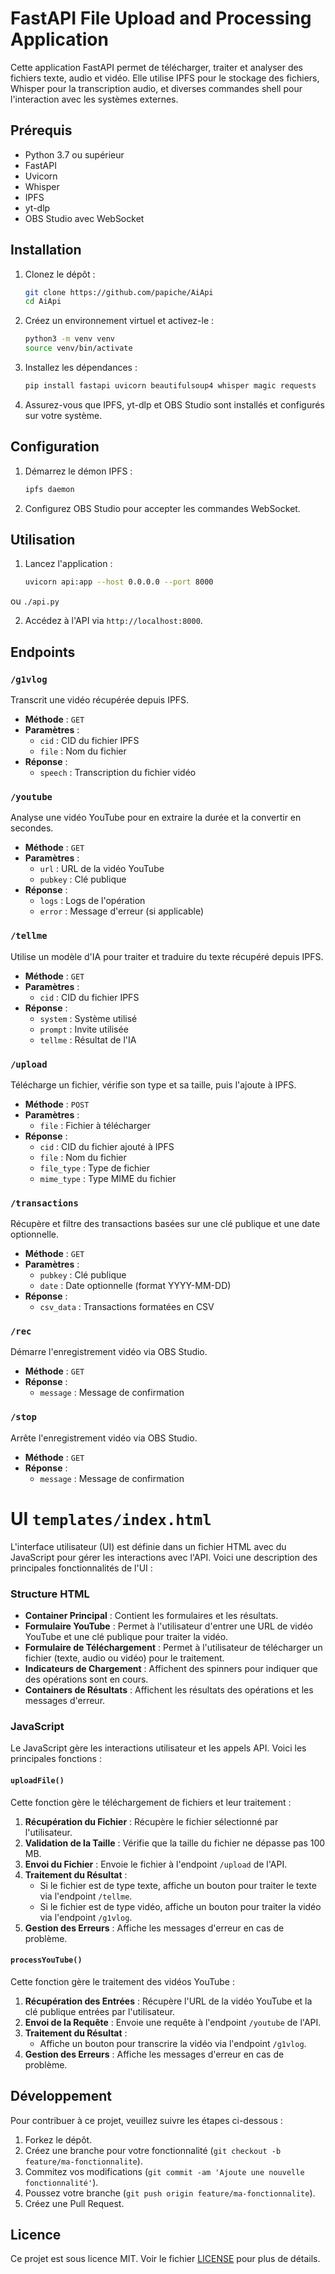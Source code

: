 # FastAPI File Upload and Processing Application

Cette application FastAPI permet de télécharger, traiter et analyser des fichiers texte,
audio et vidéo. Elle utilise IPFS pour le stockage des fichiers,
Whisper pour la transcription audio, et diverses commandes shell pour
l'interaction avec les systèmes externes.

## Prérequis

- Python 3.7 ou supérieur
- FastAPI
- Uvicorn
- Whisper
- IPFS
- yt-dlp
- OBS Studio avec WebSocket

## Installation

1. Clonez le dépôt :

    ```bash
    git clone https://github.com/papiche/AiApi
    cd AiApi
    ```

2. Créez un environnement virtuel et activez-le :

    ```bash
    python3 -m venv venv
    source venv/bin/activate
    ```

3. Installez les dépendances :

    ```bash
    pip install fastapi uvicorn beautifulsoup4 whisper magic requests
    ```

4. Assurez-vous que IPFS, yt-dlp et OBS Studio sont installés et configurés sur votre système.

## Configuration

1. Démarrez le démon IPFS :

    ```bash
    ipfs daemon
    ```

2. Configurez OBS Studio pour accepter les commandes WebSocket.

## Utilisation

1. Lancez l'application :
    ```bash
    uvicorn api:app --host 0.0.0.0 --port 8000
    ```
ou `./api.py`


2. Accédez à l'API via `http://localhost:8000`.

## Endpoints

### `/g1vlog`
Transcrit une vidéo récupérée depuis IPFS.

- **Méthode** : `GET`
- **Paramètres** :
  - `cid` : CID du fichier IPFS
  - `file` : Nom du fichier
- **Réponse** :
  - `speech` : Transcription du fichier vidéo

### `/youtube`
Analyse une vidéo YouTube pour en extraire la durée et la convertir en secondes.

- **Méthode** : `GET`
- **Paramètres** :
  - `url` : URL de la vidéo YouTube
  - `pubkey` : Clé publique
- **Réponse** :
  - `logs` : Logs de l'opération
  - `error` : Message d'erreur (si applicable)

### `/tellme`
Utilise un modèle d'IA pour traiter et traduire du texte récupéré depuis IPFS.

- **Méthode** : `GET`
- **Paramètres** :
  - `cid` : CID du fichier IPFS
- **Réponse** :
  - `system` : Système utilisé
  - `prompt` : Invite utilisée
  - `tellme` : Résultat de l'IA

### `/upload`
Télécharge un fichier, vérifie son type et sa taille, puis l'ajoute à IPFS.

- **Méthode** : `POST`
- **Paramètres** :
  - `file` : Fichier à télécharger
- **Réponse** :
  - `cid` : CID du fichier ajouté à IPFS
  - `file` : Nom du fichier
  - `file_type` : Type de fichier
  - `mime_type` : Type MIME du fichier

### `/transactions`
Récupère et filtre des transactions basées sur une clé publique et une date optionnelle.

- **Méthode** : `GET`
- **Paramètres** :
  - `pubkey` : Clé publique
  - `date` : Date optionnelle (format YYYY-MM-DD)
- **Réponse** :
  - `csv_data` : Transactions formatées en CSV

### `/rec`
Démarre l'enregistrement vidéo via OBS Studio.

- **Méthode** : `GET`
- **Réponse** :
  - `message` : Message de confirmation

### `/stop`
Arrête l'enregistrement vidéo via OBS Studio.

- **Méthode** : `GET`
- **Réponse** :
  - `message` : Message de confirmation


# UI `templates/index.html`


L'interface utilisateur (UI) est définie dans un fichier HTML avec du JavaScript pour gérer les interactions avec l'API. Voici une description des principales fonctionnalités de l'UI :

### Structure HTML

- **Container Principal** : Contient les formulaires et les résultats.
- **Formulaire YouTube** : Permet à l'utilisateur d'entrer une URL de vidéo YouTube et une clé publique pour traiter la vidéo.
- **Formulaire de Téléchargement** : Permet à l'utilisateur de télécharger un fichier (texte, audio ou vidéo) pour le traitement.
- **Indicateurs de Chargement** : Affichent des spinners pour indiquer que des opérations sont en cours.
- **Containers de Résultats** : Affichent les résultats des opérations et les messages d'erreur.

### JavaScript

Le JavaScript gère les interactions utilisateur et les appels API. Voici les principales fonctions :

#### `uploadFile()`

Cette fonction gère le téléchargement de fichiers et leur traitement :

1. **Récupération du Fichier** : Récupère le fichier sélectionné par l'utilisateur.
2. **Validation de la Taille** : Vérifie que la taille du fichier ne dépasse pas 100 MB.
3. **Envoi du Fichier** : Envoie le fichier à l'endpoint `/upload` de l'API.
4. **Traitement du Résultat** :
   - Si le fichier est de type texte, affiche un bouton pour traiter le texte via l'endpoint `/tellme`.
   - Si le fichier est de type vidéo, affiche un bouton pour traiter la vidéo via l'endpoint `/g1vlog`.
5. **Gestion des Erreurs** : Affiche les messages d'erreur en cas de problème.

#### `processYouTube()`

Cette fonction gère le traitement des vidéos YouTube :

1. **Récupération des Entrées** : Récupère l'URL de la vidéo YouTube et la clé publique entrées par l'utilisateur.
2. **Envoi de la Requête** : Envoie une requête à l'endpoint `/youtube` de l'API.
3. **Traitement du Résultat** :
   - Affiche un bouton pour transcrire la vidéo via l'endpoint `/g1vlog`.
4. **Gestion des Erreurs** : Affiche les messages d'erreur en cas de problème.


## Développement

Pour contribuer à ce projet, veuillez suivre les étapes ci-dessous :

1. Forkez le dépôt.
2. Créez une branche pour votre fonctionnalité (`git checkout -b feature/ma-fonctionnalite`).
3. Commitez vos modifications (`git commit -am 'Ajoute une nouvelle fonctionnalité'`).
4. Poussez votre branche (`git push origin feature/ma-fonctionnalite`).
5. Créez une Pull Request.

## Licence

Ce projet est sous licence MIT. Voir le fichier [LICENSE](LICENSE) pour plus de détails.
